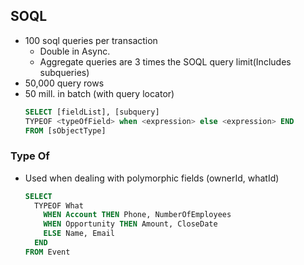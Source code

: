 ## SOQL

* 100 soql queries per transaction
    * Double in Async.
    * Aggregate queries are 3 times the SOQL query limit(Includes subqueries)
* 50,000 query rows
* 50 mill. in batch (with query locator)
    ```sql
    SELECT [fieldList], [subquery] 
    TYPEOF <typeOfField> when <expression> else <expression> END
    FROM [sObjectType]
    ```

### Type Of 
* Used when dealing with polymorphic fields (ownerId, whatId)
    ```sql
    SELECT 
      TYPEOF What
        WHEN Account THEN Phone, NumberOfEmployees
        WHEN Opportunity THEN Amount, CloseDate
        ELSE Name, Email
      END
    FROM Event
    ```
    


